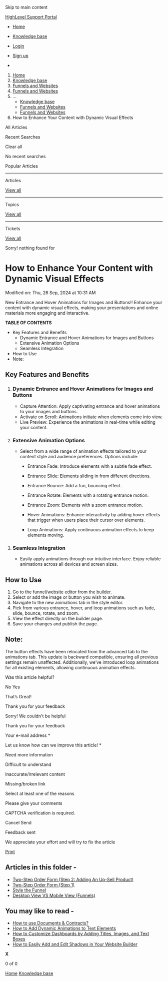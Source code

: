Skip to main content

[ HighLevel Support Portal ](https://help.gohighlevel.com)

  * [ Home ](/support/home)
  * [ Knowledge base ](/support/solutions)

  * [Login](/support/login)
  * [Sign up](/support/signup)
  * 

  1. [Home](/support/home)
  2. [Knowledge base](/support/solutions)
  3. [Funnels and Websites](/support/solutions/155000000128)
  4. [Funnels and Websites](/support/solutions/folders/48000666011)
  5. ... 
     * [Knowledge base](/support/solutions)
     * [Funnels and Websites](/support/solutions/155000000128)
     * [Funnels and Websites](/support/solutions/folders/48000666011)
  6. How to Enhance Your Content with Dynamic Visual Effects

All  Articles 

Recent Searches

Clear all

No recent searches

Popular Articles

* * *

Articles

[View all](/support/search/solutions)

* * *

Topics

[View all](/support/search/topics)

* * *

Tickets

[View all](/support/search/tickets)

Sorry! nothing found for   

# How to Enhance Your Content with Dynamic Visual Effects

Modified on: Thu, 26 Sep, 2024 at 10:31 AM

New Entrance and Hover Animations for Images and Buttons!! Enhance your content with dynamic visual effects, making your presentations and online materials more engaging and interactive.

**TABLE OF CONTENTS**

  * Key Features and Benefits
    * Dynamic Entrance and Hover Animations for Images and Buttons
    * Extensive Animation Options
    * Seamless Integration
  * How to Use
  * Note:

## **Key Features and Benefits**

  1. ### **Dynamic Entrance and Hover Animations for Images and Buttons**

     * Capture Attention: Apply captivating entrance and hover animations to your images and buttons.
     * Activate on Scroll: Animations initiate when elements come into view.
     * Live Preview: Experience the animations in real-time while editing your content.
  2. ### **Extensive Animation Options**

     * Select from a wide range of animation effects tailored to your content style and audience preferences. Options include:

       * Entrance Fade: Introduce elements with a subtle fade effect.

       * Entrance Slide: Elements sliding in from different directions.

       * Entrance Bounce: Add a fun, bouncing effect.

       * Entrance Rotate: Elements with a rotating entrance motion.

       * Entrance Zoom: Elements with a zoom entrance motion.

       * Hover Animations: Enhance interactivity by adding hover effects that trigger when users place their cursor over elements.

       * Loop Animations: Apply continuous animation effects to keep elements moving.

  3. ### **Seamless Integration**

     * Easily apply animations through our intuitive interface. Enjoy reliable animations across all devices and screen sizes.

## **How to Use**

  1. Go to the funnel/website editor from the builder.
  2. Select or add the image or button you wish to animate.
  3. Navigate to the new animations tab in the style editor.
  4. Pick from various entrance, hover, and loop animations such as fade, slide, bounce, rotate, and zoom.
  5. View the effect directly on the builder page.
  6. Save your changes and publish the page.

## **Note:**

The button effects have been relocated from the advanced tab to the animations tab. This update is backward compatible, ensuring all previous settings remain unaffected. Additionally, we’ve introduced loop animations for all existing elements, allowing continuous animation effects.

Was this article helpful?

No  Yes 

That’s Great!

Thank you for your feedback

Sorry! We couldn't be helpful

Thank you for your feedback

Your e-mail address *

Let us know how can we improve this article! *

Need more information 

Difficult to understand 

Inaccurate/irrelevant content 

Missing/broken link 

Select at least one of the reasons 

Please give your comments 

CAPTCHA verification is required. 

Cancel  Send 

Feedback sent

We appreciate your effort and will try to fix the article

[Print](javascript:print\(\))

## Articles in this folder -

  * [Two-Step Order Form (Step 2: Adding An Up-Sell Product)](/support/solutions/articles/48000980306-two-step-order-form-step-2-adding-an-up-sell-product-)
  * [Two-Step Order Form (Step 1)](/support/solutions/articles/48000980307-two-step-order-form-step-1-)
  * [Style the Funnel](/support/solutions/articles/48000980309-style-the-funnel)
  * [Desktop View VS Mobile View (Funnels)](/support/solutions/articles/48000980310-desktop-view-vs-mobile-view-funnels-)

## You may like to read -

  * [How to use Documents & Contracts?](/support/solutions/articles/155000000594-how-to-use-documents-contracts-)
  * [How to Add Dynamic Animations to Text Elements](/support/solutions/articles/155000002909-how-to-add-dynamic-animations-to-text-elements)
  * [How to Customize Dashboards by Adding Titles, Images, and Text Boxes](/support/solutions/articles/155000003045-how-to-customize-dashboards-by-adding-titles-images-and-text-boxes)
  * [How to Easily Add and Edit Shadows in Your Website Builder](/support/solutions/articles/155000003082-how-to-easily-add-and-edit-shadows-in-your-website-builder)

**X**

0 of 0 []()

[Home](/support/home) [Knowledge base](/support/solutions)
